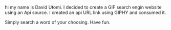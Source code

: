 hi my name is David Utomi.
I decided to create a GIF search engin website using an Api source. 
I created an api URL link using GIPHY and consumed it.

Simply search a word of your choosing.
Have fun.